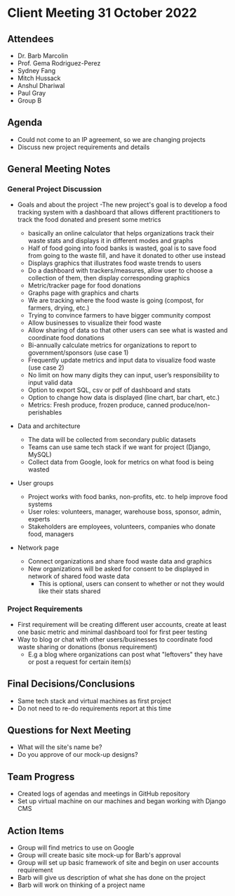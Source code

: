 # Client Meeting 31 October 2022

## Attendees
- Dr. Barb Marcolin
- Prof. Gema Rodriguez-Perez
- Sydney Fang
- Mitch Hussack
- Anshul Dhariwal
- Paul Gray
- Group B

## Agenda
- Could not come to an IP agreement, so we are changing projects
- Discuss new project requirements and details

## General Meeting Notes
### General Project Discussion

- Goals and about the project
  -The new project's goal is to develop a food tracking system with a dashboard that allows different practitioners to track the food donated and present some metrics
  - basically an online calculator that helps organizations track their waste stats and displays it in different modes and graphs
  - Half of food going into food banks is wasted, goal is to save food from going to the waste fill, and have it donated to other use instead
  - Displays graphics that illustrates food waste trends to users
  - Do a dashboard with trackers/measures, allow user to choose a collection of them, then display corresponding graphics
  - Metric/tracker page for food donations
  - Graphs page with graphics and charts
  - We are tracking where the food waste is going (compost, for farmers, drying, etc.)
  - Trying to convince farmers to have bigger community compost
  - Allow businesses to visualize their food waste
  - Allow sharing of data so that other users can see what is wasted and coordinate food donations
  - Bi-annually calculate metrics for organizations to report to government/sponsors (use case 1)
  - Frequently update metrics and input data to visualize food waste (use case 2)
  - No limit on how many digits they can input, user’s responsibility to input valid data
  - Option to export SQL, csv or pdf of dashboard and stats
  - Option to change how data is displayed (line chart, bar chart, etc.)
  - Metrics: Fresh produce, frozen produce, canned produce/non-perishables 
  
- Data and architecture
  - The data will be collected from secondary public datasets
  - Teams can use same tech stack if we want for project (Django, MySQL)
  - Collect data from Google, look for metrics on what food is being wasted
  
- User groups
  - Project works with food banks, non-profits, etc. to help improve food systems
  - User roles: volunteers, manager, warehouse boss, sponsor, admin, experts
  - Stakeholders are employees, volunteers, companies who donate food, managers

- Network page
  - Connect organizations and share food waste data and graphics
  - New organizations will be asked for consent to be displayed in network of shared food waste data
    - This is optional, users can consent to whether or not they would like their stats shared

### Project Requirements
- First requirement will be creating different user accounts, create at least one basic metric and minimal dashboard tool for first peer testing
- Way to blog or chat with other users/businesses to coordinate food waste sharing or donations (bonus requirement)
  - E.g a blog where organizations can post what "leftovers" they have or post a request for certain item(s)

## Final Decisions/Conclusions
- Same tech stack and virtual machines as first project
- Do not need to re-do requirements report at this time

## Questions for Next Meeting
- What will the site's name be?
- Do you approve of our mock-up designs?

## Team Progress
- Created logs of agendas and meetings in GitHub repository
- Set up virtual machine on our machines and began working with Django CMS

## Action Items
- Group will find metrics to use on Google
- Group will create basic site mock-up for Barb's approval
- Group will set up basic framework of site and begin on user accounts requirement
- Barb will give us description of what she has done on the project
- Barb will work on thinking of a project name
